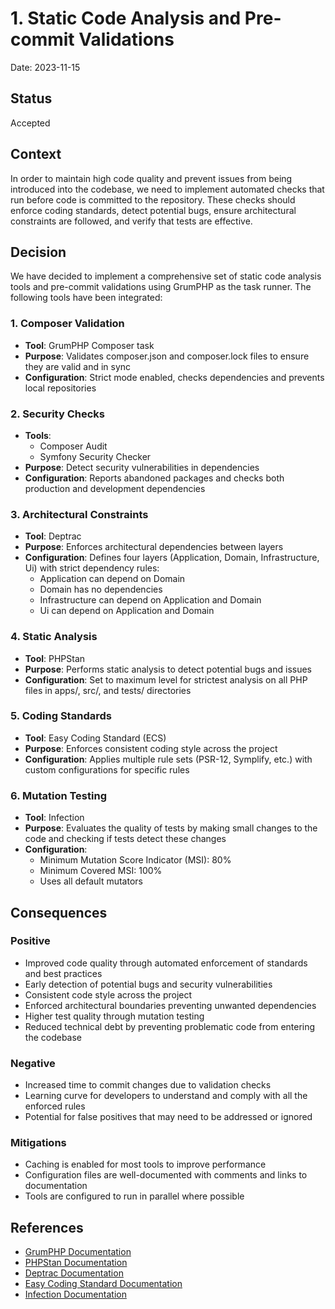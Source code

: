 # 1. Static Code Analysis and Pre-commit Validations

Date: 2023-11-15

## Status

Accepted

## Context

In order to maintain high code quality and prevent issues from being introduced into the codebase, we need to implement 
automated checks that run before code is committed to the repository. These checks should enforce coding standards, 
detect potential bugs, ensure architectural constraints are followed, and verify that tests are effective.

## Decision

We have decided to implement a comprehensive set of static code analysis tools and pre-commit validations using GrumPHP 
as the task runner. The following tools have been integrated:

### 1. Composer Validation

- **Tool**: GrumPHP Composer task
- **Purpose**: Validates composer.json and composer.lock files to ensure they are valid and in sync
- **Configuration**: Strict mode enabled, checks dependencies and prevents local repositories

### 2. Security Checks

- **Tools**: 
  - Composer Audit
  - Symfony Security Checker
- **Purpose**: Detect security vulnerabilities in dependencies
- **Configuration**: Reports abandoned packages and checks both production and development dependencies

### 3. Architectural Constraints

- **Tool**: Deptrac
- **Purpose**: Enforces architectural dependencies between layers
- **Configuration**: Defines four layers (Application, Domain, Infrastructure, Ui) with strict dependency rules:
  - Application can depend on Domain
  - Domain has no dependencies
  - Infrastructure can depend on Application and Domain
  - Ui can depend on Application and Domain

### 4. Static Analysis

- **Tool**: PHPStan
- **Purpose**: Performs static analysis to detect potential bugs and issues
- **Configuration**: Set to maximum level for strictest analysis on all PHP files in apps/, src/, and tests/ directories

### 5. Coding Standards

- **Tool**: Easy Coding Standard (ECS)
- **Purpose**: Enforces consistent coding style across the project
- **Configuration**: Applies multiple rule sets (PSR-12, Symplify, etc.) with custom configurations for specific rules

### 6. Mutation Testing

- **Tool**: Infection
- **Purpose**: Evaluates the quality of tests by making small changes to the code and checking if tests detect these changes
- **Configuration**: 
  - Minimum Mutation Score Indicator (MSI): 80%
  - Minimum Covered MSI: 100%
  - Uses all default mutators

## Consequences

### Positive

- Improved code quality through automated enforcement of standards and best practices
- Early detection of potential bugs and security vulnerabilities
- Consistent code style across the project
- Enforced architectural boundaries preventing unwanted dependencies
- Higher test quality through mutation testing
- Reduced technical debt by preventing problematic code from entering the codebase

### Negative

- Increased time to commit changes due to validation checks
- Learning curve for developers to understand and comply with all the enforced rules
- Potential for false positives that may need to be addressed or ignored

### Mitigations

- Caching is enabled for most tools to improve performance
- Configuration files are well-documented with comments and links to documentation
- Tools are configured to run in parallel where possible

## References

- [GrumPHP Documentation](https://github.com/phpro/grumphp)
- [PHPStan Documentation](https://phpstan.org/user-guide/getting-started)
- [Deptrac Documentation](https://github.com/qossmic/deptrac)
- [Easy Coding Standard Documentation](https://github.com/symplify/easy-coding-standard)
- [Infection Documentation](https://infection.github.io/guide/)